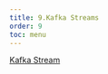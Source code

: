 ```yaml
---
title: 9.Kafka Streams
order: 9
toc: menu
---
```


[Kafka Stream](https://kafka.apache.org/27/documentation/streams/)
